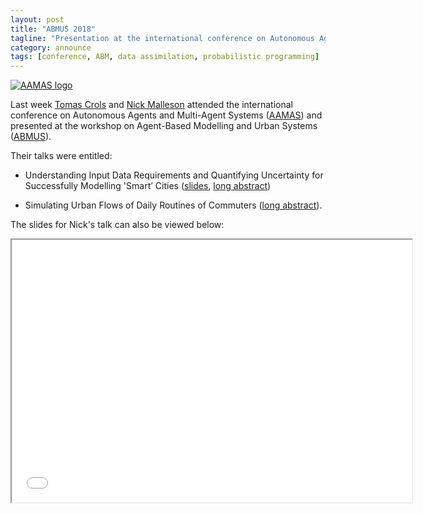 ```yaml
---
layout: post
title: "ABMUS 2018"
tagline: "Presentation at the international conference on Autonomous Agents and Multi-Agent Systems (ABMUS)"
category: announce
tags: [conference, ABM, data assimilation, probabilistic programming]
---
```


<a href="http://celweb.vuse.vanderbilt.edu/aamas18/">
<img src="http://celweb.vuse.vanderbilt.edu/static/images/aamasBanner.png" alt="AAMAS logo"/></a>

Last week [Tomas Crols](https://www.geog.leeds.ac.uk/people/t.crols) and [Nick Malleson](https://www.geog.leeds.ac.uk/people/n.malleson/) attended the international conference on Autonomous Agents and Multi-Agent Systems ([AAMAS](http://celweb.vuse.vanderbilt.edu/aamas18/)) and presented at the workshop on Agent-Based Modelling and Urban Systems ([ABMUS](http://modelling-urban-systems.com/abmus2018)). 

Their talks were entitled: 

 - Understanding Input Data Requirements and Quantifying Uncertainty for Successfully Modelling 'Smart’ Cities ([slides]({{url}}{{base.url}}/p/2018-07-15-abmus-da.html), [long abstract]({{url}}{{base.url}}/p/2018-07-15-abmus-da-abstract.pdf))

 - Simulating Urban Flows of Daily Routines of Commuters ([long abstract](http://surf.leeds.ac.uk/p/2018-07-15-commuters-abstract.pdf)).

The slides for Nick's talk can also be viewed below:

 <iframe src="{{url}}{{base.url}}/p/2018-07-15-abmus-da.html" style="width:640px; height:420px"></iframe> 

